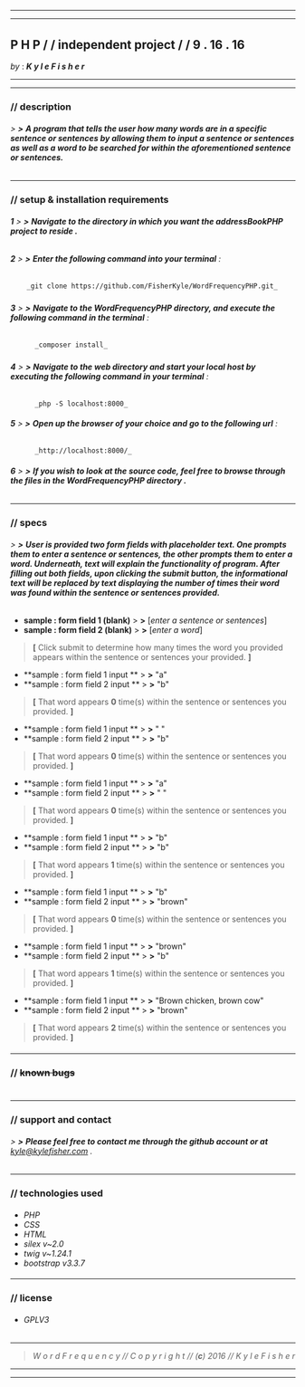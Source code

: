 ***
___
######
## **P H P** / / **independent project** / / **9** . **16** . **16**
 _by_ : _**K y l e   F i s h e r**_  
**********
***
### //  **description**
###### > **>** **A program that tells the user how many words are in a specific sentence or sentences by allowing them to input a sentence or sentences as well as a word to be searched for within the aforementioned sentence or sentences.**
###
___

### // **setup & installation requirements**

###### **1** > **>** **Navigate to the directory in which you want the addressBookPHP project to reside .**
##
###### **2** > **>** **Enter the following command into your terminal** :
        _git clone https://github.com/FisherKyle/WordFrequencyPHP.git_
#####
######  **3** > **>** **Navigate to the WordFrequencyPHP directory, and execute the following command in the terminal** :
          _composer install_
#####
######  **4** > **>** **Navigate to the web directory and start your local host by executing the following command in your terminal** :
          _php -S localhost:8000_

######  **5** > **>** **Open up the browser of your choice and go to the following url** :
          _http://localhost:8000/_

######  **6** > **>**  **If you wish to look at the source code, feel free to browse through the files in the WordFrequencyPHP directory .**
###
___
### // **specs**

###### > **>** **User is provided two form fields with placeholder text. One prompts them to enter a sentence or sentences, the other prompts them to enter a word. Underneath, text will explain the functionality of program. After filling out both fields, upon clicking the submit button, the informational text will be replaced by text displaying the number of times their word was found within the sentence or sentences provided.**
###
*  **sample : form field 1 (blank)** > **>**  [_enter a sentence or sentences_]
*  **sample : form field 2 (blank)** > **>**  [_enter a word_]
>  **[** Click submit to determine how many times the word you provided appears within the sentence or sentences your provided.  **]**

*  **sample : form field 1 input ** > **>**  "a"
*  **sample : form field 2 input ** > **>**  "b"
>  **[** That word appears **0** time(s) within the sentence or sentences you provided. **]**

*  **sample : form field 1 input ** > **>**  " "
*  **sample : form field 2 input ** > **>**  "b"
>  **[** That word appears **0** time(s) within the sentence or sentences you provided. **]**

*  **sample : form field 1 input ** > **>**  "a"
*  **sample : form field 2 input ** > **>**  " "
>  **[** That word appears **0** time(s) within the sentence or sentences you provided. **]**

*  **sample : form field 1 input ** > **>**  "b"
*  **sample : form field 2 input ** > **>**  "b"
>  **[** That word appears **1** time(s) within the sentence or sentences you provided. **]**

*  **sample : form field 1 input ** > **>**  "b"
*  **sample : form field 2 input ** > **>**  "brown"
>  **[** That word appears **0** time(s) within the sentence or sentences you provided. **]**

*  **sample : form field 1 input ** > **>**  "brown"
*  **sample : form field 2 input ** > **>**  "b"
>  **[** That word appears **1** time(s) within the sentence or sentences you provided. **]**

*  **sample : form field 1 input ** > **>**  "Brown chicken, brown cow"
*  **sample : form field 2 input ** > **>**  "brown"
>  **[** That word appears **2** time(s) within the sentence or sentences you provided. **]**

####
___

### // ~~**known bugs**~~
#
___
### // **support and contact**
####
###### > **>** **Please feel free to contact me through the github account or at** *kyle@kylefisher.com* .
###
___
### // **technologies used**
####
*   _PHP_
*   _CSS_
*   _HTML_
*  _silex v~2.0_
*  _twig v~1.24.1_
*  _bootstrap v3.3.7_
####
___
### // **license**

* ###### _GPLV3_
####
___
> _W o r d F r e q u e n c y  // C o p y r i g h t  //  (**c**) 2016   //  K y l e   F i s h e r_


___
___
